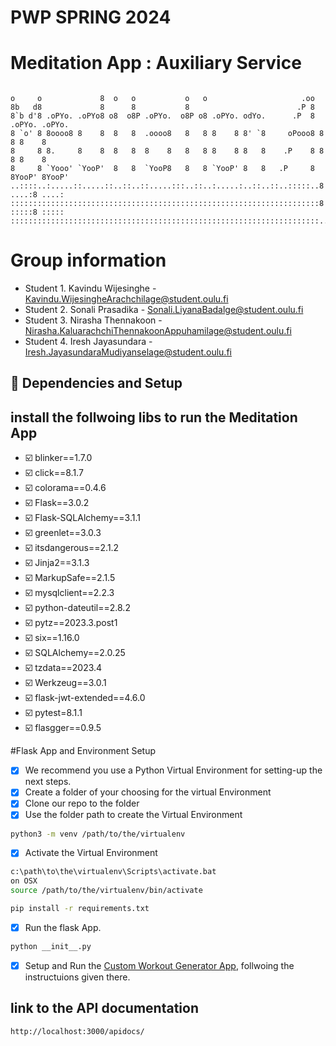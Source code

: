 
# PWP SPRING 2024
# Meditation App : Auxiliary Service
```
                                                                                   
o     o             8  o   o           o   o                     .oo               
8b   d8             8      8           8                        .P 8               
8`b d'8 .oPYo. .oPYo8 o8  o8P .oPYo.  o8P o8 .oPYo. odYo.      .P  8 .oPYo. .oPYo. 
8 `o' 8 8oooo8 8    8  8   8  .oooo8   8   8 8    8 8' `8     oPooo8 8    8 8    8 
8     8 8.     8    8  8   8  8    8   8   8 8    8 8   8    .P    8 8    8 8    8 
8     8 `Yooo' `YooP'  8   8  `YooP8   8   8 `YooP' 8   8   .P     8 8YooP' 8YooP' 
..::::..:.....::.....::..::..::.....:::..::..:.....:..::..::..:::::..8 ....:8 ....:
:::::::::::::::::::::::::::::::::::::::::::::::::::::::::::::::::::::8 :::::8 :::::
:::::::::::::::::::::::::::::::::::::::::::::::::::::::::::::::::::::..:::::..:::::                                                     
```
# Group information

* Student 1. Kavindu Wijesinghe - Kavindu.WijesingheArachchilage@student.oulu.fi
* Student 2. Sonali Prasadika - Sonali.LiyanaBadalge@student.oulu.fi
* Student 3. Nirasha Thennakoon - Nirasha.KaluarachchiThennakoonAppuhamilage@student.oulu.fi
* Student 4. Iresh Jayasundara - Iresh.JayasundaraMudiyanselage@student.oulu.fi



## 🔗 Dependencies and Setup

## install the follwoing libs to run the Meditation App
- ☑️ blinker==1.7.0
- ☑️ click==8.1.7
- ☑️ colorama==0.4.6
- ☑️ Flask==3.0.2
- ☑️ Flask-SQLAlchemy==3.1.1
- ☑️ greenlet==3.0.3
- ☑️ itsdangerous==2.1.2
- ☑️ Jinja2==3.1.3
- ☑️ MarkupSafe==2.1.5
- ☑️ mysqlclient==2.2.3
- ☑️ python-dateutil==2.8.2
- ☑️ pytz==2023.3.post1
- ☑️ six==1.16.0
- ☑️ SQLAlchemy==2.0.25
- ☑️ tzdata==2023.4
- ☑️ Werkzeug==3.0.1
- ☑️ flask-jwt-extended==4.6.0
- ☑️ pytest=8.1.1
- ☑️ flasgger==0.9.5

#Flask App and Environment Setup

- [x]  We recommend you use a Python Virtual Environment for setting-up the next steps.
- [x]  Create a folder of your choosing for the virtual Environment
- [x]  Clone our repo to the folder
- [x]  Use the folder path to create the Virtual Environment
```bash
python3 -m venv /path/to/the/virtualenv
```
- [x]  Activate the Virtual Environment

```bash
c:\path\to\the\virtualenv\Scripts\activate.bat
on OSX
source /path/to/the/virtualenv/bin/activate
```
```bash
pip install -r requirements.txt
```
- [x]  Run the flask App. 
```bash
python __init__.py
```

- [x]  Setup and Run the [Custom Workout Generator App](https://github.com/NirashaThennakoon/CustomWorkoutPlaylistGenerator.git),  follwoing the instructuions given there.

## link to the API documentation

```bash
http://localhost:3000/apidocs/
```

